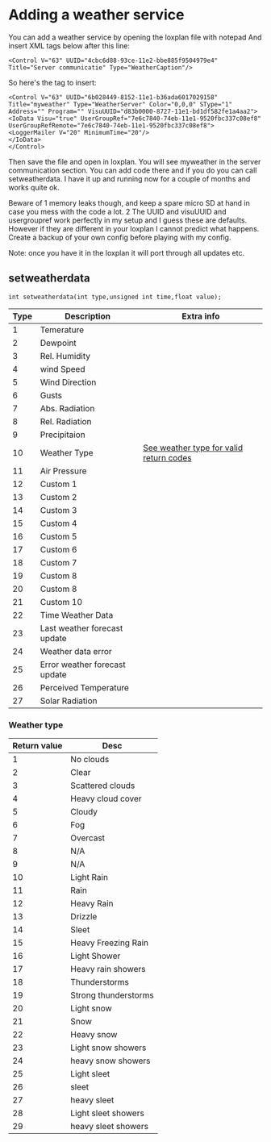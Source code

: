 # Adding a weather service

You can add a weather service by opening the loxplan file with notepad
And insert XML tags below after this line:

    <Control V="63" UUID="4cbc6d88-93ce-11e2-bbe885f9504979e4" Title="Server communicatie" Type="WeatherCaption"/>

So here's the tag to insert:

    <Control V="63" UUID="6b028449-8152-11e1-b36ada6017029158" Title="myweather" Type="WeatherServer" Color="0,0,0" SType="1" Address="" Program="" VisuUUID="d83b0000-8727-11e1-bd1df582fe1a4aa2">
    <IoData Visu="true" UserGroupRef="7e6c7840-74eb-11e1-9520fbc337c08ef8" UserGroupRefRemote="7e6c7840-74eb-11e1-9520fbc337c08ef8">
    <LoggerMailer V="20" MinimumTime="20"/>
    </IoData>
    </Control>

Then save the file and open in loxplan. You will see myweather in the server communication section.
You can add code there and if you do you can call setweatherdata.
I have it up and running now for a couple of months and works quite ok.

Beware of
  1 memory leaks though, and keep a spare micro SD at hand in case you mess with the code a lot.
  2 The UUID and visuUUID and usergroupref work perfectly in my setup and I guess these are defaults. However if they are different in your loxplan I cannot predict what happens. Create a backup of your own config before playing with my config.

Note: once you have it in the loxplan it will port through all updates etc.

## setweatherdata ##

    int setweatherdata(int type,unsigned int time,float value);
    


Type |Description                    | Extra info
-----|-------------------------------|---------
1    | Temerature                    |
2    | Dewpoint                      |
3    | Rel. Humidity                 |
4    | wind Speed                    |
5    | Wind Direction                |
6    | Gusts                         |
7    | Abs. Radiation                |
8    | Rel. Radiation                |
9    | Precipitaion                  |
10   | Weather Type                  |[See weather type for valid return codes](.#Weathertype)
11   | Air Pressure                  |
12   | Custom 1                      |
13   | Custom 2                      |
14   | Custom 3                      |
15   | Custom 4                      |
16   | Custom 5                      |
17   | Custom 6                      |
18   | Custom 7                      |
19   | Custom 8                      |
20   | Custom 8                      |
21   | Custom 10                     |
22   | Time Weather Data             |
23   | Last weather forecast update  |
24   | Weather data error            |
25   | Error weather forecast update |
26   | Perceived Temperature         |
27   | Solar Radiation               |

### Weather type ##

Return value | Desc
-------------|-------------------
1            | No clouds
2            | Clear
3            | Scattered clouds
4            | Heavy cloud cover
5            | Cloudy
6            | Fog
7            | Overcast
8            | N/A
9            | N/A
10           | Light Rain
11           | Rain
12           | Heavy Rain
13           | Drizzle
14           | Sleet
15           | Heavy Freezing Rain
16           | Light Shower
17           | Heavy rain showers
18           | Thunderstorms
19           | Strong thunderstorms
20           | Light snow
21           | Snow
22           | Heavy snow
23           | Light snow showers
24           | heavy snow showers
25           | Light sleet
26           | sleet
27           |  heavy sleet
28           | Light sleet showers
29           | heavy sleet showers

